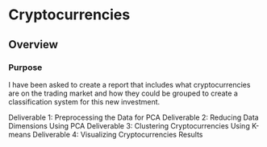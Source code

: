 # Cryptocurrencies

## Overview
### Purpose
I have been asked to create a report that includes what cryptocurrencies are on the trading market and how they could be grouped to create a classification system for this new investment.

Deliverable 1: Preprocessing the Data for PCA
Deliverable 2: Reducing Data Dimensions Using PCA
Deliverable 3: Clustering Cryptocurrencies Using K-means
Deliverable 4: Visualizing Cryptocurrencies Results